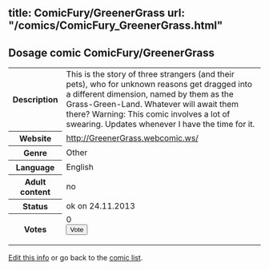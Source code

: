 title: ComicFury/GreenerGrass
url: "/comics/ComicFury_GreenerGrass.html"
---
Dosage comic ComicFury/GreenerGrass
-----------------------------------------

<p id="msg"></p>
<script type="text/javascript">
if (window.location.search === '?edit_info_mail=sent_ok') {
  var elem = document.getElementById("msg");
  elem.innerHTML = 'Edited information sucessfully sent for review, which is usually done daily. Thanks!';
  elem.className = 'ok';
}
</script>
<table class="comicinfo">
<tr>
<th>Description</th><td>This is the story of three strangers (and their pets), who for unknown reasons get dragged into a different dimension, named by them as the Grass-Green-Land. Whatever will await them there? Warning: This comic involves a lot of swearing. Updates whenever I have the time for it.</td>
</tr>
<tr>
<th>Website</th><td><a href="http://GreenerGrass.webcomic.ws/">http://GreenerGrass.webcomic.ws/</a></td>
</tr>
<tr>
<th>Genre</th><td>Other</td>
</tr>
<tr>
<th>Language</th><td>English</td>
</tr>
<tr>
<th>Adult content</th><td>no</td>
</tr>
<tr>
<th>Status</th><td>ok on 24.11.2013</td>
</tr>
<tr>
<th>Votes</th><td>0
<form action="http://gaecounter.appspot.com/count/" method="POST">
<input name="name" type="hidden" value="ComicFury_GreenerGrass"/>
<input name="uid" type="hidden" id="voteuid" value=""/>
<input type="submit" value="Vote"/>
</form>
</td>
</tr>
</table>
<script type="text/javascript">
var ua = navigator.userAgent;
document.getElementById("voteuid").value = ua.replace(/[^a-zA-Z0-9\._:]/g , "_");;
</script>

[Edit this info](ComicFury_GreenerGrass_edit.html) or go back to the [comic list](../comic-index.html).

